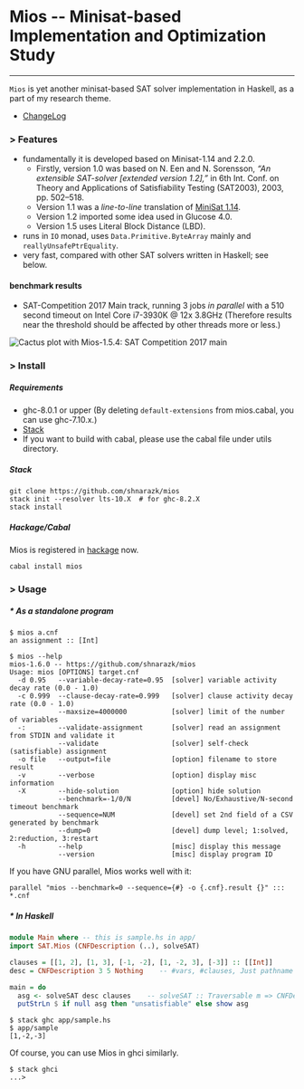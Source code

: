 # Mios -- Minisat-based Implementation and Optimization Study
----

`Mios` is yet another minisat-based SAT solver implementation in Haskell, as
a part of my research theme.

- [ChangeLog](ChangeLog.md)

### > Features

* fundamentally it is developed based on Minisat-1.14 and 2.2.0.
  * Firstly, version 1.0 was based on N. Een and N. Sorensson, *“An extensible SAT-solver [extended version 1.2],”* in 6th Int. Conf. on Theory and Applications of Satisfiability Testing (SAT2003), 2003, pp. 502–518.
  * Version 1.1 was a *line-to-line* translation of [MiniSat 1.14](http://minisat.se/downloads/MiniSat_v1.14.2006-Aug-29.src.zip).
  * Version 1.2 imported some idea used in Glucose 4.0.
  * Version 1.5 uses Literal Block Distance (LBD).
* runs in `IO` monad, uses `Data.Primitive.ByteArray` mainly and `reallyUnsafePtrEquality`.
* very fast, compared with other SAT solvers written in Haskell; see below.

#### benchmark results

- SAT-Competition 2017 Main track, running 3 jobs *in parallel* with a 510 second timeout on Intel Core i7-3930K @ 12x 3.8GHz
  (Therefore results near the threshold should be affected by other threads more or less.)

![Cactus plot with Mios-1.5.4: SAT Competition 2017 main](https://narazaki-lab.github.io/SAT/cactus-1.5.4.png)

### > Install

##### Requirements

- ghc-8.0.1 or upper (By deleting `default-extensions` from mios.cabal, you can use ghc-7.10.x.)
- [Stack](http://www.haskellstack.org/)
- If you want to build with cabal, please use the cabal file under utils directory.

##### Stack

```
git clone https://github.com/shnarazk/mios
stack init --resolver lts-10.X  # for ghc-8.2.X
stack install
```

##### Hackage/Cabal

Mios is registered in [hackage](http://hackage.haskell.org/package/mios) now.

```
cabal install mios
```

### > Usage

##### * As a standalone program

```
$ mios a.cnf
an assignment :: [Int]

$ mios --help
mios-1.6.0 -- https://github.com/shnarazk/mios
Usage: mios [OPTIONS] target.cnf
  -d 0.95   --variable-decay-rate=0.95  [solver] variable activity decay rate (0.0 - 1.0)
  -c 0.999  --clause-decay-rate=0.999   [solver] clause activity decay rate (0.0 - 1.0)
            --maxsize=4000000           [solver] limit of the number of variables
  -:        --validate-assignment       [solver] read an assignment from STDIN and validate it
            --validate                  [solver] self-check (satisfiable) assignment
  -o file   --output=file               [option] filename to store result
  -v        --verbose                   [option] display misc information
  -X        --hide-solution             [option] hide solution
            --benchmark=-1/0/N          [devel] No/Exhaustive/N-second timeout benchmark
            --sequence=NUM              [devel] set 2nd field of a CSV generated by benchmark
            --dump=0                    [devel] dump level; 1:solved, 2:reduction, 3:restart
  -h        --help                      [misc] display this message
            --version                   [misc] display program ID
```

If you have GNU parallel, Mios works well with it:

```
parallel "mios --benchmark=0 --sequence={#} -o {.cnf}.result {}" ::: *.cnf
```

##### * In Haskell

```haskell
module Main where -- this is sample.hs in app/
import SAT.Mios (CNFDescription (..), solveSAT)

clauses = [[1, 2], [1, 3], [-1, -2], [1, -2, 3], [-3]] :: [[Int]]
desc = CNFDescription 3 5 Nothing    -- #vars, #clauses, Just pathname or Nothing

main = do
  asg <- solveSAT desc clauses    -- solveSAT :: Traversable m => CNFDescription -> m [Int] -> IO [Int]
  putStrLn $ if null asg then "unsatisfiable" else show asg
```

```
$ stack ghc app/sample.hs
$ app/sample
[1,-2,-3]
```

Of course, you can use Mios in ghci similarly.

```
$ stack ghci
...>
```

